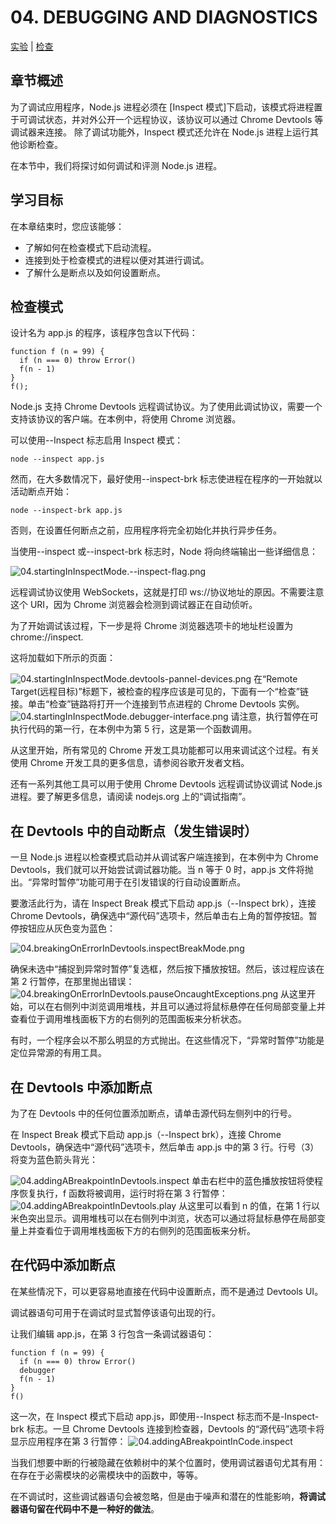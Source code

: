 # 04. DEBUGGING AND DIAGNOSTICS

[实验](/debug/lab) | [检查](/debug/check)

## 章节概述

为了调试应用程序，Node.js 进程必须在 [Inspect 模式]下启动，该模式将进程置于可调试状态，并对外公开一个远程协议，该协议可以通过 Chrome Devtools 等调试器来连接。
除了调试功能外，Inspect 模式还允许在 Node.js 进程上运行其他诊断检查。

在本节中，我们将探讨如何调试和评测 Node.js 进程。

## 学习目标

在本章结束时，您应该能够：

- 了解如何在检查模式下启动流程。
- 连接到处于检查模式的进程以便对其进行调试。
- 了解什么是断点以及如何设置断点。

## 检查模式

设计名为 app.js 的程序，该程序包含以下代码：

```shell
function f (n = 99) {
  if (n === 0) throw Error()
  f(n - 1)
}
f();
```

Node.js 支持 Chrome Devtools 远程调试协议。为了使用此调试协议，需要一个支持该协议的客户端。在本例中，将使用 Chrome 浏览器。

可以使用--Inspect 标志启用 Inspect 模式：

```shell
node --inspect app.js
```

然而，在大多数情况下，最好使用--inspect-brk 标志使进程在程序的一开始就以活动断点开始：

```shell
node --inspect-brk app.js
```

否则，在设置任何断点之前，应用程序将完全初始化并执行异步任务。

当使用--inspect 或--inspect-brk 标志时，Node 将向终端输出一些详细信息：

![04.startingInInspectMode.--inspect-flag.png](/assets/image/04.startingInInspectMode.--inspect-flag.png)

远程调试协议使用 WebSockets，这就是打印 ws://协议地址的原因。不需要注意这个 URI，因为 Chrome 浏览器会检测到调试器正在自动侦听。

为了开始调试该过程，下一步是将 Chrome 浏览器选项卡的地址栏设置为 chrome://inspect.

这将加载如下所示的页面：

![04.startingInInspectMode.devtools-pannel-devices.png](/assets/image/04.startingInInspectMode.devtools-pannel-devices.png)
在“Remote Target(远程目标)”标题下，被检查的程序应该是可见的，下面有一个“检查”链接。单击“检查”链路将打开一个连接到节点进程的 Chrome Devtools 实例。
![04.startingInInspectMode.debugger-interface.png](/assets/image/04.startingInInspectMode.debugger-interface.png)
请注意，执行暂停在可执行代码的第一行，在本例中为第 5 行，这是第一个函数调用。

从这里开始，所有常见的 Chrome 开发工具功能都可以用来调试这个过程。有关使用 Chrome 开发工具的更多信息，请参阅谷歌开发者文档。

还有一系列其他工具可以用于使用 Chrome Devtools 远程调试协议调试 Node.js 进程。要了解更多信息，请阅读 nodejs.org 上的“调试指南”。

## 在 Devtools 中的自动断点（发生错误时）

一旦 Node.js 进程以检查模式启动并从调试客户端连接到，在本例中为 Chrome Devtools，我们就可以开始尝试调试器功能。当 n 等于 0 时，app.js 文件将抛出。“异常时暂停”功能可用于在引发错误的行自动设置断点。

要激活此行为，请在 Inspect Break 模式下启动 app.js（--Inspect brk），连接 Chrome Devtools，确保选中“源代码”选项卡，然后单击右上角的暂停按钮。暂停按钮应从灰色变为蓝色：

![04.breakingOnErrorInDevtools.inspectBreakMode.png](/assets/image/04.breakingOnErrorInDevtools.inspectBreakMode.png)

确保未选中“捕捉到异常时暂停”复选框，然后按下播放按钮。然后，该过程应该在第 2 行暂停，在那里抛出错误：
![04.breakingOnErrorInDevtools.pauseOncaughtExceptions.png](/assets/image/04.breakingOnErrorInDevtools.pauseOncaughtExceptions.png)
从这里开始，可以在右侧列中浏览调用堆栈，并且可以通过将鼠标悬停在任何局部变量上并查看位于调用堆栈面板下方的右侧列的范围面板来分析状态。

有时，一个程序会以不那么明显的方式抛出。在这些情况下，“异常时暂停”功能是定位异常源的有用工具。

## 在 Devtools 中添加断点

为了在 Devtools 中的任何位置添加断点，请单击源代码左侧列中的行号。

在 Inspect Break 模式下启动 app.js（--Inspect brk），连接 Chrome Devtools，确保选中“源代码”选项卡，然后单击 app.js 中的第 3 行。行号（3）将变为蓝色箭头背光：

![04.addingABreakpointInDevtools.inspect](/assets/image/04.addingABreakpointInDevtools.inspect.png)
单击右栏中的蓝色播放按钮将使程序恢复执行，f 函数将被调用，运行时将在第 3 行暂停：
![04.addingABreakpointInDevtools.play](/assets/image/04.addingABreakpointInDevtools.play.png)
从这里可以看到 n 的值，在第 1 行以米色突出显示。调用堆栈可以在右侧列中浏览，状态可以通过将鼠标悬停在局部变量上并查看位于调用堆栈面板下方的右侧列的范围面板来分析。

## 在代码中添加断点

在某些情况下，可以更容易地直接在代码中设置断点，而不是通过 Devtools UI。

调试器语句可用于在调试时显式暂停该语句出现的行。

让我们编辑 app.js，在第 3 行包含一条调试器语句：

```shell
function f (n = 99) {
  if (n === 0) throw Error()
  debugger
  f(n - 1)
}
f()
```

这一次，在 Inspect 模式下启动 app.js，即使用--Inspect 标志而不是-Inspect-brk 标志。一旦 Chrome Devtools 连接到检查器，Devtools 的“源代码”选项卡将显示应用程序在第 3 行暂停：
![04.addingABreakpointInCode.inspect](/assets/image/04.addingABreakpointInCode.inspect.png)

当我们想要中断的行被隐藏在依赖树中的某个位置时，使用调试器语句尤其有用：在存在于必需模块的必需模块中的函数中，等等。

在不调试时，这些调试器语句会被忽略，但是由于噪声和潜在的性能影响，**将调试器语句留在代码中不是一种好的做法**。
